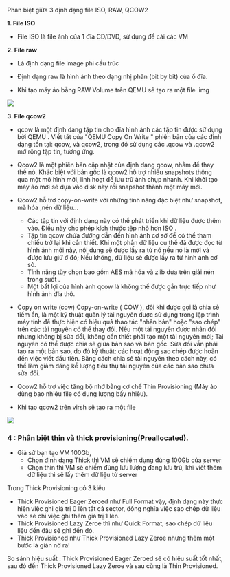 
Phân biệt giữa 3 định dạng file ISO, RAW, QCOW2

**1. File ISO**

* File ISO là file ảnh của 1 đĩa CD/DVD, sử dụng để cài các VM


**2. File raw**

* Là định dạng file image phi cấu trúc

* Định dạng raw là hình ảnh theo dạng nhị phân (bit by bit) của ổ đĩa.

* Khi tạo máy ảo bằng RAW Volume trên QEMU sẽ tạo ra một file .img

![](https://i.imgur.com/034LBcE.png)


**3. File qcow2**

* qcow là một định dạng tập tin cho đĩa hình ảnh các tập tin được sử dụng bởi QEMU . Viết tắt của "QEMU Copy On Write "  phiên bản của các định dạng tồn tại: qcow, và qcow2, trong đó sử dụng các .qcow và .qcow2 mở rộng tập tin, tương ứng.

* Qcow2 là một phiên bản cập nhật của định dạng qcow, nhằm để thay thế nó. Khác biệt với bản gốc là qcow2 hỗ trợ nhiều snapshots thông qua một mô hình mới, linh hoạt để lưu trữ ảnh chụp nhanh. Khi khởi tạo máy ảo mới sẽ dựa vào disk này rồi snapshot thành một máy mới.

* Qcow2 hỗ trợ copy-on-write với những tính năng đặc biệt như snapshot, mã hóa ,nén dữ liệu...

	* Các tập tin với định dạng này có thể phát triển khi dữ liệu được thêm vào. Điều này cho phép kích thước tệp nhỏ hơn ISO .
	* Tập tin qcow chứa đường dẫn đến hình ảnh cơ sở để có thể tham chiếu trở lại khi cần thiết. Khi một phần dữ liệu cụ thể đã được đọc từ hình ảnh mới này, nội dung sẽ được lấy ra từ nó nếu nó là mới và được lưu giữ ở đó; Nếu không, dữ liệu sẽ được lấy ra từ hình ảnh cơ sở.
	* Tính năng tùy chọn bao gồm AES mã hóa và zlib dựa trên giải nén trong suốt .
	* Một bất lợi của hình ảnh qcow là không thể được gắn trực tiếp như hình ảnh đĩa thô.

* Copy on write (cow) Copy-on-write ( COW ), đôi khi được gọi là chia sẻ tiềm ẩn, là một kỹ thuật quản lý tài nguyên được sử dụng trong lập trình máy tính để thực hiện có hiệu quả thao tác "nhân bản" hoặc "sao chép" trên các tài nguyên có thể thay đổi. Nếu một tài nguyên được nhân đôi nhưng không bị sửa đổi, không cần thiết phải tạo một tài nguyên mới; Tài nguyên có thể được chia sẻ giữa bản sao và bản gốc. Sửa đổi vẫn phải tạo ra một bản sao, do đó kỹ thuật: các hoạt động sao chép được hoãn đến việc viết đầu tiên. Bằng cách chia sẻ tài nguyên theo cách này, có thể làm giảm đáng kể lượng tiêu thụ tài nguyên của các bản sao chưa sửa đổi.

* Qcow2 hỗ trợ việc tăng bộ nhớ bằng cơ chế Thin Provisioning (Máy ảo dùng bao nhiêu file có dung lượng bấy nhiêu).

* Khi tạo qcow2 trên virsh sẽ tạo ra một file 

![](https://i.imgur.com/ziTOLC9.png)


### 4 : Phân biệt  thin và thick provisioning(Preallocated).

- Giả sử bạn tạo VM 100Gb, 
	- Chọn định dạng Thick thì VM sẽ chiếm dụng đúng 100Gb của server
	- Chọn thin thì VM sẽ chiếm đúng lưu lượng đang lưu trũ, khi viết thêm dữ liệu thì sẽ lấy thêm dữ liệu từ server

Trong Thick Provisioning có 3 kiểu
- Thick Provisioned Eager Zeroed như Full Format vậy, định dạng này thực hiện việc ghi giá trị 0 lên tất cả sector, đồng nghĩa việc sao chép dữ liệu vào sẽ chỉ việc ghi thêm giá trị 1 lên.
-  Thick Provisioned Lazy Zeroe thì như Quick Format, sao chép dữ liệu liệu đến đâu sẽ ghi đến đó. 
-  Thick Provisioned như Thick Provisioned Lazy Zeroe nhưng thêm một bước là giản nở ra!


So sánh hiệu suất : Thick Provisioned Eager Zeroed sẽ có hiệu suất tốt nhất, sau đó đến Thick Provisioned Lazy Zeroe và sau cùng là Thin Provisioned.

